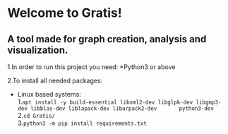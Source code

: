 # Welcome to Gratis!

## A tool made for graph creation, analysis and visualization.


1.In order to run this project you need:
 *Python3 or above

2.To install all needed packages:
 - Linux based systems:  
  1.`apt install -y build-essential libxml2-dev libglpk-dev libgmp3-dev libblas-dev liblapack-dev libarpack2-dev       python3-dev`  
  2.`cd Gratis/`  
  3.`python3 -m pip install requirements.txt`
